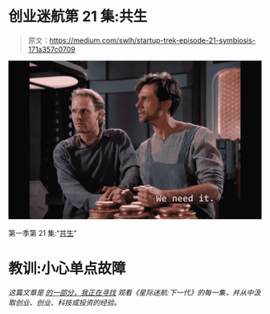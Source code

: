# 创业迷航第 21 集:共生

> 原文：<https://medium.com/swlh/startup-trek-episode-21-symbiosis-171a357c0709>

![](img/14eb8d9a0bca5e4201f6910926d7239d.png)

第一季第 21 集:“[共生](https://www.imdb.com/title/tt0708781/?ref_=ttep_ep21)”

# 教训:小心单点故障

*这篇文章是* [*的一部分，我正在寻找*](/@sarahadowney/startup-trek-to-boldly-go-where-no-vc-has-gone-before-d0d418d3b28d) *观看《星际迷航:下一代》的每一集，并从中汲取创业、创业、科技或投资的经验。*